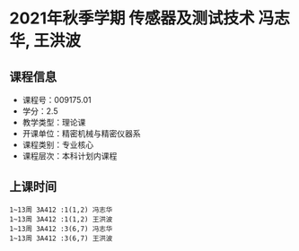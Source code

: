 # 2021年秋季学期 传感器及测试技术 冯志华, 王洪波






## 课程信息

- 课程号：009175.01
- 学分：2.5
- 教学类型：理论课
- 开课单位：精密机械与精密仪器系
- 课程类别：专业核心
- 课程层次：本科计划内课程

## 上课时间

```
1~13周 3A412 :1(1,2) 冯志华
1~13周 3A412 :1(1,2) 王洪波
1~13周 3A412 :3(6,7) 冯志华
1~13周 3A412 :3(6,7) 王洪波
```

